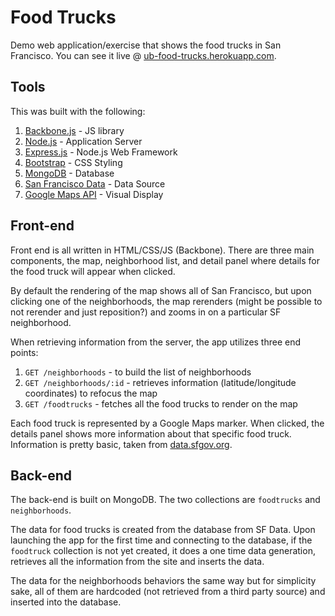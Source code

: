 # Food Trucks
Demo web application/exercise that shows the food trucks in San Francisco. You can see it live @ [ub-food-trucks.herokuapp.com](http://ub-food-trucks.herokuapp.com/). 

## Tools
This was built with the following:

1. [Backbone.js](http://documentcloud.github.com/backbone/) - JS library
2. [Node.js](http://nodejs.org/) - Application Server
3. [Express.js](http://expressjs.com/) - Node.js Web Framework
4. [Bootstrap](http://twitter.github.com/bootstrap/) - CSS Styling
5. [MongoDB](http://www.mongodb.org/) - Database
6. [San Francisco Data](https://data.sfgov.org/Permitting/Mobile-Food-Facility-Permit/rqzj-sfat) - Data Source
7. [Google Maps API](https://developers.google.com/maps/) - Visual Display

## Front-end
Front end is all written in HTML/CSS/JS (Backbone). There are three main components, the map, neighborhood list, and detail panel where details for the food truck will appear when clicked.

By default the rendering of the map shows all of San Francisco, but upon clicking one of the neighborhoods, the map rerenders (might be possible to not rerender and just reposition?) and zooms in on a particular SF neighborhood.

When retrieving information from the server, the app utilizes three end points:

1. `GET /neighborhoods` - to build the list of neighborhoods
2. `GET /neighborhoods/:id` - retrieves information (latitude/longitude coordinates) to refocus the map
3. `GET /foodtrucks` - fetches all the food trucks to render on the map

Each food truck is represented by a Google Maps marker. When clicked, the details panel shows more information about that specific food truck. Information is pretty basic, taken from [data.sfgov.org](https://data.sfgov.org/Permitting/Mobile-Food-Facility-Permit/rqzj-sfat).

## Back-end
The back-end is built on MongoDB. The two collections are `foodtrucks` and `neighborhoods`. 

The data for food trucks is created from the database from SF Data. Upon launching the app for the first time and connecting to the database, if the `foodtruck` collection is not yet created, it does a one time data generation, retrieves all the information from the site and inserts the data.

The data for the neighborhoods behaviors the same way but for simplicity sake, all of them are hardcoded (not retrieved from a third party source) and inserted into the database. 



